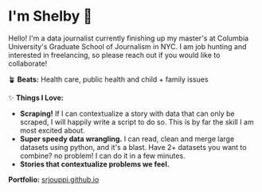 # I'm Shelby 👋

Hello! I'm a data journalist currently finishing up my master's at Columbia University's Graduate School of Journalism in NYC.
I am job hunting and interested in freelancing, so please reach out if you would like to collaborate!

🪴 **Beats:**
Health care, public health and child + family issues

✨ **Things I Love:**
* **Scraping!** If I can contextualize a story with data that can only be scraped, I will happily write a script to do so. This is by far the skill I am most excited about.
* **Super speedy data wrangling.** I can read, clean and merge large datasets using python, and it's a blast. Have 2+ datasets you want to combine? no problem! I can do it in a few minutes.
* **Stories that contextualize problems we feel.**

**Portfolio:**
[srjouppi.github.io](https://srjouppi.github.io)
